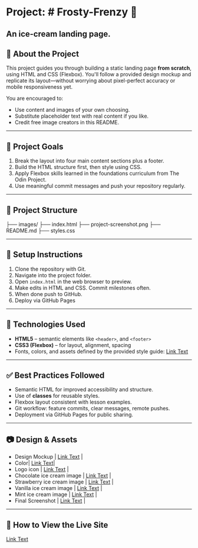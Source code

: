 # Project: # Frosty-Frenzy 📄

## An ice-cream landing page.

## 📌 About the Project

This project guides you through building a static landing page **from scratch**, using HTML and CSS (Flexbox). You'll follow a provided design mockup and replicate its layout—without worrying about pixel-perfect accuracy or mobile responsiveness yet.

You are encouraged to:

- Use content and images of your own choosing.
- Substitute placeholder text with real content if you like.
- Credit free image creators in this README.

---

## 🎯 Project Goals

1. Break the layout into four main content sections plus a footer.
2. Build the HTML structure first, then style using CSS.
3. Apply Flexbox skills learned in the foundations curriculum from The Odin Project.
4. Use meaningful commit messages and push your repository regularly.

---

## 📁 Project Structure

├── images/
├── index.html
├── project-screenshot.png
├── README.md
├── styles.css

---

## 📝 Setup Instructions

1. Clone the repository with Git.
2. Navigate into the project folder.
3. Open `index.html` in the web browser to preview.
4. Make edits in HTML and CSS. Commit milestones often.
5. When done push to GitHub.
6. Deploy via GitHub Pages

---

## 🔧 Technologies Used

- **HTML5** – semantic elements like `<header>`, and `<footer>`
- **CSS3 (Flexbox)** – for layout, alignment, spacing
- Fonts, colors, and assets defined by the provided style guide: [Link Text](https://cdn.statically.io/gh/TheOdinProject/curriculum/81a5d553f4073e593d23a6ab00d50eef8620796d/foundations/html_css/project/imgs/01.png)

---

## ✅ Best Practices Followed

- Semantic HTML for improved accessibility and structure.
- Use of **classes** for reusable styles.
- Flexbox layout consistent with lesson examples.
- Git workflow: feature commits, clear messages, remote pushes.
- Deployment via GitHub Pages for public sharing.

---

## 📷 Design & Assets

- Design Mockup | [Link Text](https://cdn.statically.io/gh/TheOdinProject/curriculum/81a5d553f4073e593d23a6ab00d50eef8620796d/foundations/html_css/project/imgs/01.png) |
- Color| [Link Text](https://coolors.co/palettes/trending)|
- Logo icon | [Link Text](https://www.flaticon.com/free-icon/ice-cream-cup_3427014) |
- Chocolate ice cream image | [Link Text](https://za.pinterest.com/pin/56435801576793195/) |
- Strawberry ice cream image | [Link Text](https://za.pinterest.com/pin/75505731278607513/) |
- Vanilla ice cream image | [Link Text](https://gr.pinterest.com/pin/673358581824922729/) |
- Mint ice cream image | [Link Text](https://za.pinterest.com/pin/138626494775352140/) |
- Final Screenshot | [Link Text](/project-screenshot.png) |

---

## 🚀 How to View the Live Site

[Link Text](https://princessletlhake.github.io/Frosty-Frenzy/)